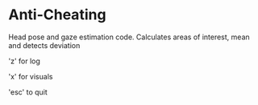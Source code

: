 # Anti-Cheating

Head pose and gaze estimation code. Calculates areas of interest, mean and detects deviation

'z' for log

'x' for visuals

'esc' to quit

